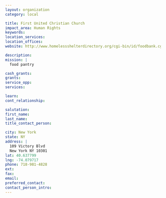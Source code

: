 ```yaml
---
layout: organization
category: local

title: First United Christian Church
impact_area: Human Rights
keywords: 
location_services: 
location_offices: 
website: http://www.homelessshelterdirectory.org/cgi-bin/id/foodbank.cgi?foodbank=4162

description: 
mission: |
  food pantry

cash_grants: 
grants: 
service_opp: 
services: 

learn: 
cont_relationship: 

salutation: 
first_name: 
last_name: 
title_contact_person: 

city: New York
state: NY
address: |
  109 Victory Blvd  
  New York NY 10301
lat: 40.637799
lng: -74.079717
phone: 718-981-4828
ext: 
fax: 
email: 
preferred_contact: 
contact_person_intro: 
---
```

